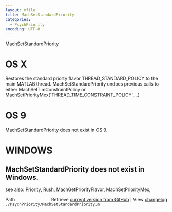 ```yaml
---
layout: mfile
title: MachSetStandardPriority
categories:
  - PsychPriority
encoding: UTF-8
---
```


MachSetStandardPriority

# OS X

Restores the standard priorty flavor THREAD\_STANDARD\_POLICY to  the main
MATLAB thread.  MachSetStandardPriority undoes previous calls to either
MachSetTimConstraintPolicy or
MachSetPriorityMex('THREAD\_TIME\_CONSTRAINT\_POLICY',...)

# OS 9

MachSetStandardPriority does not exist in OS 9.

# WINDOWS

MachSetStandardPriority does not exist in Windows.
----

see also: [Priority](/docs/Priority), [Rush](/docs/Rush), MachGetPriorityFlavor, MachSetPriorityMex,


<div class="code_header" style="text-align:right;">
  <span style="float:left;">Path&nbsp;&nbsp;</span> <span class="counter">Retrieve <a href=
  "https://raw.github.com/Psychtoolbox-3/Psychtoolbox-3/beta/./PsychPriority/MachSetStandardPriority.m">current version from GitHub</a> | View <a href=
  "https://github.com/Psychtoolbox-3/Psychtoolbox-3/commits/beta/./PsychPriority/MachSetStandardPriority.m">changelog</a></span>
</div>
<div class="code">
  <code>./PsychPriority/MachSetStandardPriority.m</code>
</div>
